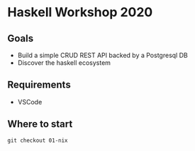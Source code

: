 # Haskell Workshop 2020

## Goals

* Build a simple CRUD REST API backed by a Postgresql DB
* Discover the haskell ecosystem

## Requirements

* VSCode

## Where to start

`git checkout 01-nix`
